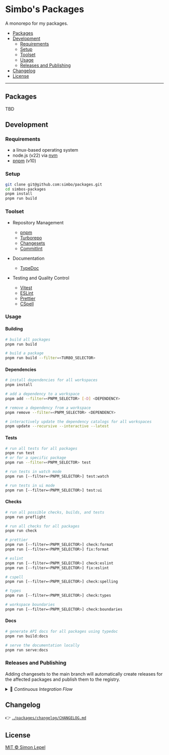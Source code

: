 # Simbo's Packages

A monorepo for my packages.

<!-- TOC depthFrom:2 depthTo:3 -->

- [Packages](#packages)
- [Development](#development)
  - [Requirements](#requirements)
  - [Setup](#setup)
  - [Toolset](#toolset)
  - [Usage](#usage)
  - [Releases and Publishing](#releases-and-publishing)
- [Changelog](#changelog)
- [License](#license)

<!-- /TOC -->

---

## Packages

TBD

## Development

### Requirements

- a linux-based operating system
- node.js (v22) via [nvm](https://github.com/nvm-sh/nvm)
- [pnpm](https://pnpm.io/) (v10)

### Setup

```bash
git clone git@github.com:simbo/packages.git
cd simbos-packages
pnpm install
pnpm run build
```

### Toolset

- Repository Management
  - [pnpm](https://pnpm.io/)
  - [Turborepo](https://turbo.build/)
  - [Changesets](https://github.com/changesets/changesets#readme)
  - [Commitlint](https://commitlint.js.org/)

- Documentation
  - [TypeDoc](https://typedoc.org/)

- Testing and Quality Control
  - [Vitest](https://vitest.dev/)
  - [ESLint](https://eslint.org/)
  - [Prettier](https://prettier.io/)
  - [CSpell](https://cspell.org/)

### Usage

#### Building

```bash
# build all packages
pnpm run build

# build a package
pnpm run build --filter=<TURBO_SELECTOR>
```

#### Dependencies

```bash
# install dependencies for all workspaces
pnpm install

# add a dependency to a workspace
pnpm add --filter=<PNPM_SELECTOR> [-D] <DEPENDENCY>

# remove a dependency from a workspace
pnpm remove --filter=<PNPM_SELECTOR> <DEPENDENCY>

# interactively update the dependency catalogs for all workspaces
pnpm update --recursive --interactive --latest
```

#### Tests

```bash
# run all tests for all packages
pnpm run test
# or for a specific package
pnpm run --filter=<PNPM_SELECTOR> test

# run tests in watch mode
pnpm run [--filter=<PNPM_SELECTOR>] test:watch

# run tests in ui mode
pnpm run [--filter=<PNPM_SELECTOR>] test:ui
```

#### Checks

```bash
# run all possible checks, builds, and tests
pnpm run preflight

# run all checks for all packages
pnpm run check

# prettier
pnpm run [--filter=<PNPM_SELECTOR>] check:format
pnpm run [--filter=<PNPM_SELECTOR>] fix:format

# eslint
pnpm run [--filter=<PNPM_SELECTOR>] check:eslint
pnpm run [--filter=<PNPM_SELECTOR>] fix:eslint

# cspell
pnpm run [--filter=<PNPM_SELECTOR>] check:spelling

# types
pnpm run [--filter=<PNPM_SELECTOR>] check:types

# workspace boundaries
pnpm run [--filter=<PNPM_SELECTOR>] check:boundaries
```

#### Docs

```bash
# generate API docs for all packages using typedoc
pnpm run build:docs

# serve the documentation locally
pnpm run serve:docs
```

### Releases and Publishing

Adding changesets to the main branch will automatically create releases for the
affected packages and publish them to the registry.

<details><summary>🚀 <em>Continuous Integration Flow</em></summary>

```mermaid
flowchart LR

  subgraph ChecksWorkflow["<code>.github/workflows/checks.yml</code>"]
    PushToMain@{ shape: rounded, label: "📥 Pushed to Main" }
    Checks["Run all Checks and Tests"]
    ChecksPassed{"All<br>Passed?"}
    Changesets{"Changesets<br>Present?"}
    ReleaseEventDispatch["Dispatch<br>🎉 Release Event"]

    direction TB
    PushToMain --> Checks
    Checks --> ChecksPassed
    ChecksPassed --"YES"--> Changesets
    Changesets --"YES"--> ReleaseEventDispatch
  end

  subgraph ReleaseWorkflow["<code>.github/workflows/release.yml</code>"]
    ReleaseEvent@{ shape: rounded, label: "🎉 Release Event" }
    IntegrateChangesets["Integrate Changesets"]
    IncrementVersions["Increment Versions"]
    CollectPackages["Collect affected Packages<br><small>(Direct and Transitive)</small>"]
    CommitAndPushChanges["Commit and Push Changes"]
    PushReleaseTags["🏷️ Push a Tag for each<br><code>&lt;PACKAGE&gt;/v&lt;VERSION&gt;</code>"]

    direction TB
    ReleaseEvent --> IntegrateChangesets
    IntegrateChangesets --> IncrementVersions
    IncrementVersions --> CollectPackages
    CollectPackages --> CommitAndPushChanges
    CommitAndPushChanges --> PushReleaseTags
  end

  subgraph PublishWorkflow["<code>.github/workflows/publish.yml</code>"]
    TagEvent@{ shape: rounded, label: "🏷️ Tag Pushed<br><code>&lt;PACKAGE&gt;/v&lt;VERSION&gt;</code>" }
    CreateTarball["Create Tarball"]
    ExtractChangelogEntry["Extract Changelog Entry"]
    CreateRelease["🎁 Create GitHub Release"]
    IsPrivate{"Package is<br>Private?"}
    PublishToNpm[🚀 Publish to npm Registry]

    direction TB
    TagEvent --> CreateTarball
    CreateTarball --> ExtractChangelogEntry
    ExtractChangelogEntry --> CreateRelease
    CreateRelease --> IsPrivate
    IsPrivate --"NO"--> PublishToNpm
  end

  ChecksWorkflow Link1@=== ReleaseWorkflow
  ReleaseWorkflow Link2@=== PublishWorkflow

  classDef animateLink stroke: #888888,stroke-dasharray:9,5,stroke-dashoffset:900, animation: dash 25s linear infinite;
  class Link1,Link2 animateLink

  classDef workflow stroke:#888888,fill:transparent;
  class ChecksWorkflow,ReleaseWorkflow,PublishWorkflow workflow

  classDef event stroke:#B54BC8,stroke-width:2px,fill:transparent;
  class PushToMain,TagEvent,ReleaseEvent event

  classDef step stroke:#6366F1,stroke-width:2px,fill:transparent;
  class Checks,ReleaseEventDispatch,IntegrateChangesets,IncrementVersions,CollectPackages,CommitAndPushChanges,PushReleaseTags,CreateTarball,ExtractChangelogEntry,CreateRelease,PublishToNpm step

  classDef gate stroke:#E67E22,stroke-width:2px,fill:transparent
  class IsPrivate,ChecksPassed,Changesets gate
```

</details>

## Changelog

👉 [`./packages/changelog/CHANGELOG.md`](./packages/changelog/CHANGELOG.md)

## License

[MIT © Simon Lepel](http://simbo.mit-license.org/)
